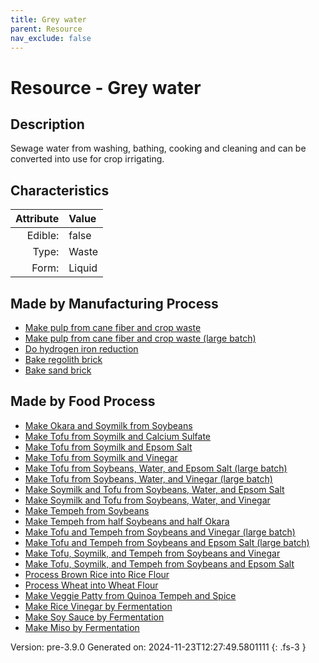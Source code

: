 ```yaml
---
title: Grey water
parent: Resource
nav_exclude: false
---
```

# Resource - Grey water

## Description
Sewage water from washing, bathing, cooking and cleaning and can be converted into use for crop irrigating.

## Characteristics

| Attribute      | Value |
|--------:|:------|
|Edible:|false|
|Type:|Waste|
|Form:|Liquid|
 
## Made by Manufacturing Process

- [Make pulp from cane fiber and crop waste](../process/make-pulp-from-cane-fiber-and-crop-waste.html)
- [Make pulp from cane fiber and crop waste (large batch)](../process/make-pulp-from-cane-fiber-and-crop-waste--large-batch-.html)
- [Do hydrogen iron reduction](../process/do-hydrogen-iron-reduction.html)
- [Bake regolith brick](../process/bake-regolith-brick.html)
- [Bake sand brick](../process/bake-sand-brick.html)



## Made by Food Process

- [Make Okara and Soymilk from Soybeans](../food/make-okara-and-soymilk-from-soybeans.html)
- [Make Tofu from Soymilk and Calcium Sulfate](../food/make-tofu-from-soymilk-and-calcium-sulfate.html)
- [Make Tofu from Soymilk and Epsom Salt](../food/make-tofu-from-soymilk-and-epsom-salt.html)
- [Make Tofu from Soymilk and Vinegar](../food/make-tofu-from-soymilk-and-vinegar.html)
- [Make Tofu from Soybeans, Water, and Epsom Salt (large batch)](../food/make-tofu-from-soybeans--water--and-epsom-salt--large-batch-.html)
- [Make Tofu from Soybeans, Water, and Vinegar (large batch)](../food/make-tofu-from-soybeans--water--and-vinegar--large-batch-.html)
- [Make Soymilk and Tofu from Soybeans, Water, and Epsom Salt](../food/make-soymilk-and-tofu-from-soybeans--water--and-epsom-salt.html)
- [Make Soymilk and Tofu from Soybeans, Water, and Vinegar](../food/make-soymilk-and-tofu-from-soybeans--water--and-vinegar.html)
- [Make Tempeh from Soybeans](../food/make-tempeh-from-soybeans.html)
- [Make Tempeh from half Soybeans and half Okara](../food/make-tempeh-from-half-soybeans-and-half-okara.html)
- [Make Tofu and Tempeh from Soybeans and Vinegar (large batch)](../food/make-tofu-and-tempeh-from-soybeans-and-vinegar--large-batch-.html)
- [Make Tofu and Tempeh from Soybeans and Epsom Salt (large batch)](../food/make-tofu-and-tempeh-from-soybeans-and-epsom-salt--large-batch-.html)
- [Make Tofu, Soymilk, and Tempeh from Soybeans and Vinegar](../food/make-tofu--soymilk--and-tempeh-from-soybeans-and-vinegar.html)
- [Make Tofu, Soymilk, and Tempeh from Soybeans and Epsom Salt](../food/make-tofu--soymilk--and-tempeh-from-soybeans-and-epsom-salt.html)
- [Process Brown Rice into Rice Flour](../food/process-brown-rice-into-rice-flour.html)
- [Process Wheat into Wheat Flour](../food/process-wheat-into-wheat-flour.html)
- [Make Veggie Patty from Quinoa Tempeh and Spice](../food/make-veggie-patty-from-quinoa-tempeh-and-spice.html)
- [Make Rice Vinegar by Fermentation](../food/make-rice-vinegar-by-fermentation.html)
- [Make Soy Sauce by Fermentation](../food/make-soy-sauce-by-fermentation.html)
- [Make Miso by Fermentation](../food/make-miso-by-fermentation.html)

    

Version: pre-3.9.0 Generated on: 2024-11-23T12:27:49.5801111
{: .fs-3 }
